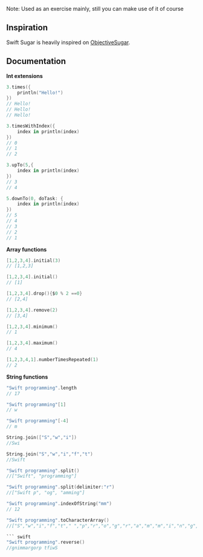 Note: Used as an exercise mainly, still you can make use of it of course

## Inspiration

Swift Sugar is heavily inspired on [ObjectiveSugar](https://github.com/supermarin/ObjectiveSugar). 

## Documentation

**Int extensions** 

``` swift
3.times({
    println("Hello!")
})
// Hello!
// Hello!
// Hello!
```

``` swift
3.timesWithIndex({
    index in println(index)
})
// 0
// 1
// 2
```

``` swift
3.upTo(5,{
    index in println(index)
})
// 3
// 4
```

``` swift
5.downTo(0, doTask: {
    index in println(index)
})
// 5
// 4
// 3
// 2
// 1
```

**Array functions** 
``` swift
[1,2,3,4].initial(3)
// [1,2,3]
```

``` swift
[1,2,3,4].initial()
// [1]
```

``` swift
[1,2,3,4].drop(){$0 % 2 ==0}
// [2,4]
```

``` swift
[1,2,3,4].remove(2)
// [3,4]
```

``` swift
[1,2,3,4].minimum()
// 1
```

``` swift
[1,2,3,4].maximum()
// 4
```

``` swift
[1,2,3,4,1].numberTimesRepeated(1)
// 2
```

**String functions** 

``` swift
"Swift programming".length
// 17
```

``` swift
"Swift programming"[1]
// w
```

``` swift
"Swift programming"[-4]
// m
```

``` swift
String.join(["S","w","i"])
//Swi
```

``` swift
String.join("S","w","i","f","t")
//Swift
```

``` swift
"Swift programming".split()
//["Swift", "programming"]
```

``` swift
"Swift programming".split(delimiter:"r")
//["Swift p", "og", "amming"]
```

``` swift
"Swift programming".indexOfString("mm")
// 12
```

``` swift
"Swift programming".toCharacterArray()
//["S","w","i","f","t"," ","p","r","o","g","r","a","m","m","i","n","g",]

``` swift
"Swift programming".reverse()
//gnimmargorp tfiwS
```

















